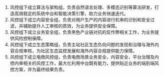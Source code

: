 1. 风控组下成立算法与架构组，负责自然语言处理、多模态识别等算法研发，打造高效稳定的系统中台和智能决策引擎，助力业务快速迭代。
2. 风控组下成立内容安全组，负责对用户生产的内容进行机审的识别和安全过滤，并辅助提升人工审核的质效，为业务提供安全保障。
3.  风控组下成立业务安全组，负责黑色产业链对抗的反作弊相关工作，为业务提供风险控制保障。
4. 风控组下成立生态策略组，负责主站社区生态负向问题的发现和治理与海外内容合规审核，为社区生态监控发展和海外内容合规提供能力保障。 
5. 风控组下成立电商风控组，负责电商场景业务安全，内容安全，平台治理及内控内审相关的风控工作，最大化利用中台既有能力，提供贴近业务的端到端风控方案，并为最终结果负责。